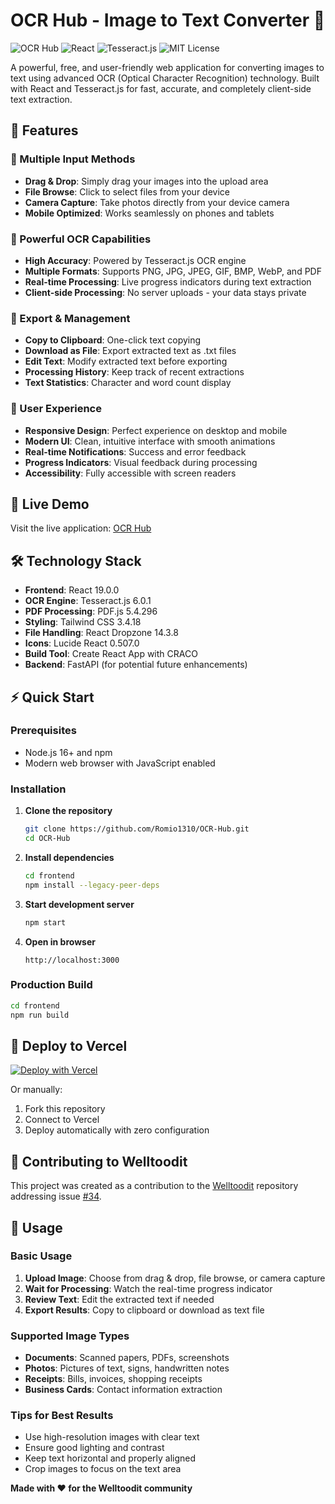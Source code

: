 # OCR Hub - Image to Text Converter 🚀

![OCR Hub](https://img.shields.io/badge/OCR%20Hub-v1.0.0-blue)
![React](https://img.shields.io/badge/React-19.0.0-61DAFB)
![Tesseract.js](https://img.shields.io/badge/Tesseract.js-6.0.1-green)
![MIT License](https://img.shields.io/badge/License-MIT-yellow.svg)

A powerful, free, and user-friendly web application for converting images to text using advanced OCR (Optical Character Recognition) technology. Built with React and Tesseract.js for fast, accurate, and completely client-side text extraction.

## 🌟 Features

### 📱 Multiple Input Methods
- **Drag & Drop**: Simply drag your images into the upload area
- **File Browse**: Click to select files from your device
- **Camera Capture**: Take photos directly from your device camera
- **Mobile Optimized**: Works seamlessly on phones and tablets

### 🔧 Powerful OCR Capabilities
- **High Accuracy**: Powered by Tesseract.js OCR engine
- **Multiple Formats**: Supports PNG, JPG, JPEG, GIF, BMP, WebP, and PDF
- **Real-time Processing**: Live progress indicators during text extraction
- **Client-side Processing**: No server uploads - your data stays private

### 💼 Export & Management
- **Copy to Clipboard**: One-click text copying
- **Download as File**: Export extracted text as .txt files
- **Edit Text**: Modify extracted text before exporting
- **Processing History**: Keep track of recent extractions
- **Text Statistics**: Character and word count display

### 🎨 User Experience
- **Responsive Design**: Perfect experience on desktop and mobile
- **Modern UI**: Clean, intuitive interface with smooth animations
- **Real-time Notifications**: Success and error feedback
- **Progress Indicators**: Visual feedback during processing
- **Accessibility**: Fully accessible with screen readers

## 🚀 Live Demo

Visit the live application: [OCR Hub](https://ocrhub.preview.emergentagent.com)

## 🛠️ Technology Stack

- **Frontend**: React 19.0.0
- **OCR Engine**: Tesseract.js 6.0.1
- **PDF Processing**: PDF.js 5.4.296
- **Styling**: Tailwind CSS 3.4.18
- **File Handling**: React Dropzone 14.3.8
- **Icons**: Lucide React 0.507.0
- **Build Tool**: Create React App with CRACO
- **Backend**: FastAPI (for potential future enhancements)

## ⚡ Quick Start

### Prerequisites
- Node.js 16+ and npm
- Modern web browser with JavaScript enabled

### Installation
1. **Clone the repository**
   ```bash
   git clone https://github.com/Romio1310/OCR-Hub.git
   cd OCR-Hub
   ```

2. **Install dependencies**
   ```bash
   cd frontend
   npm install --legacy-peer-deps
   ```

3. **Start development server**
   ```bash
   npm start
   ```

4. **Open in browser**
   ```
   http://localhost:3000
   ```

### Production Build
```bash
cd frontend
npm run build
```

## 🚀 Deploy to Vercel

[![Deploy with Vercel](https://vercel.com/button)](https://vercel.com/new/clone?repository-url=https://github.com/Romio1310/OCR-Hub)

Or manually:
1. Fork this repository
2. Connect to Vercel
3. Deploy automatically with zero configuration

## 🤝 Contributing to Welltoodit

This project was created as a contribution to the [Welltoodit](https://github.com/Itsabhishek7py/Welltoodit) repository addressing issue [#34](https://github.com/Itsabhishek7py/Welltoodit/issues/34).

## 📱 Usage

### Basic Usage
1. **Upload Image**: Choose from drag & drop, file browse, or camera capture
2. **Wait for Processing**: Watch the real-time progress indicator
3. **Review Text**: Edit the extracted text if needed
4. **Export Results**: Copy to clipboard or download as text file

### Supported Image Types
- **Documents**: Scanned papers, PDFs, screenshots
- **Photos**: Pictures of text, signs, handwritten notes
- **Receipts**: Bills, invoices, shopping receipts
- **Business Cards**: Contact information extraction

### Tips for Best Results
- Use high-resolution images with clear text
- Ensure good lighting and contrast
- Keep text horizontal and properly aligned
- Crop images to focus on the text area

**Made with ❤️ for the Welltoodit community**
